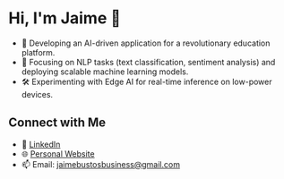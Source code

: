 # Hi, I'm Jaime 👋
- 🔭 Developing an AI-driven application for a revolutionary education platform.
- 🌱 Focusing on NLP tasks (text classification, sentiment analysis) and deploying scalable machine learning models.
- 🛠️ Experimenting with Edge AI for real-time inference on low-power devices. 


## Connect with Me
- 💼 [LinkedIn](https://linkedin.com/in/jaimebustosjr)  
- 🌐 [Personal Website](https://jaimebustos.com)  
- 📫 Email: jaimebustosbusiness@gmail.com

